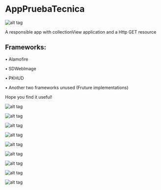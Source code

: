 # AppPruebaTecnica

![alt tag](https://raw.githubusercontent.com/titopalito/AppPruebaTecnica/master/media/1.gif)

A responsible app with collectionView application and a Http GET resource 


## Frameworks:

• Alamofire 

• SDWebImage

• PKHUD

• Another two frameworks unused (Fruture implementations)

Hope you find it useful!


![alt tag](https://raw.githubusercontent.com/titopalito/AppPruebaTecnica/master/media/1.png)

![alt tag](https://raw.githubusercontent.com/titopalito/AppPruebaTecnica/master/media/2.png)

![alt tag](https://raw.githubusercontent.com/titopalito/AppPruebaTecnica/master/media/3.png)

![alt tag](https://raw.githubusercontent.com/titopalito/AppPruebaTecnica/master/media/4.png)

![alt tag](https://raw.githubusercontent.com/titopalito/AppPruebaTecnica/master/media/5.png)

![alt tag](https://raw.githubusercontent.com/titopalito/AppPruebaTecnica/master/media/6.png)

![alt tag](https://raw.githubusercontent.com/titopalito/AppPruebaTecnica/master/media/7.png)

![alt tag](https://raw.githubusercontent.com/titopalito/AppPruebaTecnica/master/media/8.png)

![alt tag](https://raw.githubusercontent.com/titopalito/AppPruebaTecnica/master/media/9.png)
